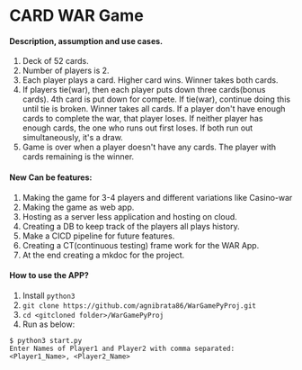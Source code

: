 # CARD WAR Game #
#### Description, assumption and use cases. ####
1. Deck of 52 cards.
2. Number of players is 2.
3. Each player plays a card. Higher card wins. Winner takes both cards.
4. If players tie(war), then each player puts down three cards(bonus cards). 4th card is put down for compete. 
   If tie(war), continue doing this until tie is broken. Winner takes all cards.
   If a player don't have enough cards to complete the war, that player loses. 
   If neither player has enough cards, the one who runs out first loses. If both run out simultaneously, it's a draw.
5. Game is over when a player doesn't have any cards. The player with
   cards remaining is the winner.
   
#### New Can be features: ####
1. Making the game for 3-4 players and different variations like Casino-war
2. Making the game as web app.
3. Hosting as a server less application and hosting on cloud.
4. Creating a DB to keep track of the players all plays history.
5. Make a CICD pipeline for future features.
6. Creating a CT(continuous testing) frame work for the WAR App.
7. At the end creating a mkdoc for the project.

#### How to use the APP? ####
1. Install `python3`
2. `git clone https://github.com/agnibrata86/WarGamePyProj.git`
3. `cd <gitcloned folder>/WarGamePyProj`
4. Run as below:
```
$ python3 start.py
Enter Names of Player1 and Player2 with comma separated: <Player1_Name>, <Player2_Name>
```
